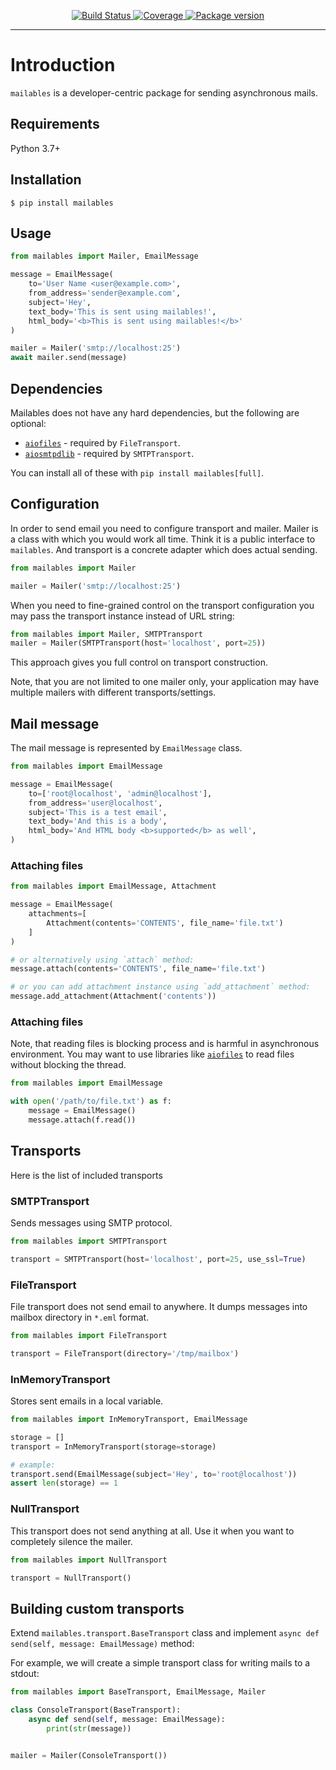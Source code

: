 <p align="center">
<a href="https://travis-ci.org/alex-oleshkevich/mailables">
    <img src="https://api.travis-ci.com/alex-oleshkevich/mailables.svg?branch=master" alt="Build Status">
</a>
<a href="https://codecov.io/gh/alex-oleshkevich/mailables">
    <img src="https://codecov.io/gh/alex-oleshkevich/mailables/branch/master/graph/badge.svg" alt="Coverage">
</a>
<a href="https://pypi.org/project/mailables/">
    <img src="https://badge.fury.io/py/starlette.svg" alt="Package version">
</a>
</p>

---


# Introduction

`mailables` is a developer-centric package for sending asynchronous mails.

## Requirements

Python 3.7+

## Installation

```shell
$ pip install mailables
```

## Usage

```python
from mailables import Mailer, EmailMessage

message = EmailMessage(
    to='User Name <user@example.com>',
    from_address='sender@example.com',
    subject='Hey',
    text_body='This is sent using mailables!',
    html_body='<b>This is sent using mailables!</b>'
)

mailer = Mailer('smtp://localhost:25')
await mailer.send(message)
```

## Dependencies

Mailables does not have any hard dependencies, but the following are optional:

* [`aiofiles`](https://github.com/Tinche/aiofiles) - required by `FileTransport`.
* [`aiosmtpdlib`](https://github.com/cole/aiosmtplib) - required by `SMTPTransport`.

You can install all of these with `pip install mailables[full]`.


## Configuration

In order to send email you need to configure transport and mailer.
Mailer is a class with which you would work all time. Think it is a public interface to `mailables`.
And transport is a concrete adapter which does actual sending. 

```python
from mailables import Mailer

mailer = Mailer('smtp://localhost:25')
```

When you need to fine-grained control on the transport configuration 
you may pass the transport instance instead of URL string:

```python
from mailables import Mailer, SMTPTransport
mailer = Mailer(SMTPTransport(host='localhost', port=25))
``` 

This approach gives you full control on transport construction.

Note, that you are not limited to one mailer only, 
your application may have multiple mailers with different transports/settings. 


## Mail message

The mail message is represented by `EmailMessage` class.

```python
from mailables import EmailMessage

message = EmailMessage(
    to=['root@localhost', 'admin@localhost'],
    from_address='user@localhost',
    subject='This is a test email',
    text_body='And this is a body',
    html_body='And HTML body <b>supported</b> as well',
)
```  

### Attaching files


```python
from mailables import EmailMessage, Attachment

message = EmailMessage(
    attachments=[
        Attachment(contents='CONTENTS', file_name='file.txt')        
    ]
)

# or alternatively using `attach` method:
message.attach(contents='CONTENTS', file_name='file.txt')

# or you can add attachment instance using `add_attachment` method:
message.add_attachment(Attachment('contents'))
```
 
### Attaching files

Note, that reading files is blocking process and is harmful in asynchronous 
environment. You may want to use libraries like [`aiofiles`](https://github.com/Tinche/aiofiles)
to read files without blocking the thread.

```python
from mailables import EmailMessage

with open('/path/to/file.txt') as f:
    message = EmailMessage()
    message.attach(f.read())
```
 

## Transports

Here is the list of included transports

### SMTPTransport

Sends messages using SMTP protocol.

```python
from mailables import SMTPTransport

transport = SMTPTransport(host='localhost', port=25, use_ssl=True)
```

### FileTransport

File transport does not send email to anywhere. It dumps messages into mailbox directory in `*.eml` format.

```python
from mailables import FileTransport

transport = FileTransport(directory='/tmp/mailbox')
```

### InMemoryTransport

Stores sent emails in a local variable.

```python
from mailables import InMemoryTransport, EmailMessage

storage = []
transport = InMemoryTransport(storage=storage)

# example:
transport.send(EmailMessage(subject='Hey', to='root@localhost'))
assert len(storage) == 1
```

### NullTransport

This transport does not send anything at all. Use it when you want to completely silence the mailer.

```python
from mailables import NullTransport

transport = NullTransport()
```


## Building custom transports

Extend `mailables.transport.BaseTransport` class and 
implement `async def send(self, message: EmailMessage)` method:

For example, we will create a simple transport class for writing mails to a stdout:

```python
from mailables import BaseTransport, EmailMessage, Mailer

class ConsoleTransport(BaseTransport):
    async def send(self, message: EmailMessage):
        print(str(message))


mailer = Mailer(ConsoleTransport())
```
